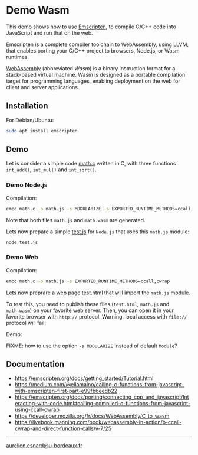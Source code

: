 # Demo Wasm

This demo shows how to use [Emscripten](https://emscripten.org/index.html), to
compile C/C++ code into JavaScript and run that on the web. 

Emscripten is a complete compiler toolchain to WebAssembly, using LLVM, that
enables porting your C/C++ project to browsers, Node.js, or Wasm runtimes.

[WebAssembly](https://webassembly.org/) (abbreviated *Wasm*) is a binary
instruction format for a stack-based virtual machine. Wasm is designed as a
portable compilation target for programming languages, enabling deployment on
the web for client and server applications.

## Installation

For Debian/Ubuntu:

```bash
sudo apt install emscripten
```

## Demo

Let is consider a simple code [math.c](math.c) written in C, with three
functions `int_add()`, `int_mul()` and `int_sqrt()`.

### Demo Node.js

Compilation:

```bash
emcc math.c -o math.js -s MODULARIZE -s EXPORTED_RUNTIME_METHODS=ccall,cwrap
```

Note that both files `math.js` and `math.wasm` are generated.

Lets now prepare a simple [test.js](test.js) for `Node.js` that uses this
`math.js` module:

```bash
node test.js
```

### Demo Web

Compilation:

```bash
emcc math.c -o math.js -s EXPORTED_RUNTIME_METHODS=ccall,cwrap
```

Lets now preprare a web page [test.html](test.html) that will import the
`math.js` module.

To test this, you need to publish these files (`test.html`, `math.js` and
`math.wasm`) on your favorite web server. Then, you can open it in your favorite
browser with `http://` protocol. Warning, local access with `file://` protocol
will fail!

Demo: 

FIXME: how to use the option `-s MODULARIZE` instead of default `Module`?

## Documentation

* <https://emscripten.org/docs/getting_started/Tutorial.html>
* <https://medium.com/@eliamaino/calling-c-functions-from-javascript-with-emscripten-first-part-e99fb6eedb22>
* <https://emscripten.org/docs/porting/connecting_cpp_and_javascript/Interacting-with-code.html#calling-compiled-c-functions-from-javascript-using-ccall-cwrap>
* <https://developer.mozilla.org/fr/docs/WebAssembly/C_to_wasm>
* <https://livebook.manning.com/book/webassembly-in-action/b-ccall-cwrap-and-direct-function-calls/v-7/25>

---
aurelien.esnard@u-bordeaux.fr
